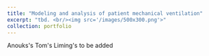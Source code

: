 ```yaml
---
title: "Modeling and analysis of patient mechanical ventilation"
excerpt: "tbd. <br/><img src='/images/500x300.png'>"
collection: portfolio
---
```


Anouks's
Tom's 
Liming's
to be added